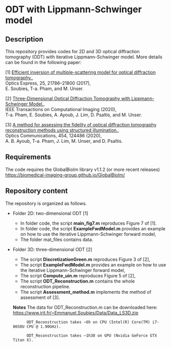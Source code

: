 # ODT with Lippmann-Schwinger model

## Description

This repository provides codes for 2D and 3D optical diffraction tomography (ODT) with iterative Lippmann-Schwinger model. More details can be found in the following paper:

[1] <a href="https://www.osapublishing.org/oe/abstract.cfm?uri=oe-25-18-21786" target="_blank">Efficient inversion of multiple-scattering model for optical diffraction tomography.</a>, <br />
Optics Express, 25, 21786–21800 (2017), <br />
E. Soubies, T-a. Pham, and M. Unser.

[2] <a href="https://ieeexplore.ieee.org/document/8970570" target="_blank">Three-Dimensional Optical Diffraction Tomography with Lippmann-Schwinger Model.</a>, <br />
IEEE Transactions on Computational Imaging (2020), <br />
T-a. Pham, E. Soubies, A. Ayoub, J. Lim, D. Psaltis, and M. Unser.

[3] <a href="https://www.sciencedirect.com/science/article/pii/S003040181930776X" target="_blank">A method for assessing the fidelity of optical diffraction tomography reconstruction methods using structured illumination.</a>, <br />
Optics Communications, 454, 124486 (2020), <br />
A. B. Ayoub, T-a. Pham, J. Lim, M. Unser, and D. Psaltis.

## Requirements

The code requires the GlobalBioIm library v1.1.2 (or more recent releases) <br />
https://biomedical-imaging-group.github.io/GlobalBioIm/

## Repository content

The repository is organized as follows.
* Folder 2D: two-dimensional ODT [1]
  * In folder code, the script **main_fig7.m** reproduces Figure 7 of [1].
  * In folder code, the script **ExampleFwdModel.m** provides an example on how to use the iterative Lippmann-Schwinger forward model, 
  * The folder mat_files contains data. 
* Folder 3D: three-dimensional ODT [2]
  * The script **DiscretizationGreen.m** reproduces Figure 3 of [2],
  * The script **ExampleFwdModel.m** provides an example on how to use the iterative Lippmann-Schwinger forward model, 
  * The script **Compute_uin.m** reproduces Figure 5 of [2],
  * The script **ODT_Reconstruction.m** contains the whole reconstruction pipeline.
  * The script **Assessment_method.m** implements the method of assessment of [3].
  
  **Notes** The data for ODT_Reconstruction.m can be downloaded here: https://www.irit.fr/~Emmanuel.Soubies/Data/Data_LS3D.zip
  
            ODT_Reconstruction takes ~6h on CPU (Intel(R) Core(TM) i7-8650U CPU @ 1.90GHz).
            
            ODT_Reconstruction takes ~1h30 on GPU (Nvidia GeForce GTX Titan X).
